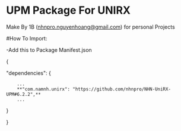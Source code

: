 # UPM Package For UNIRX
 
 Make By 1B (nhnpro.nguyenhoang@gmail.com) for personal Projects
 
 #How To Import:

 -Add this to Package Manifest.json
 
 { 
  
   "dependencies":
   {   
   
 		...
 		**"com.namnh.unirx": "https://github.com/nhnpro/NHN-UniRX-UPM#6.2.2",**
 		...
 		
   }
    
 }